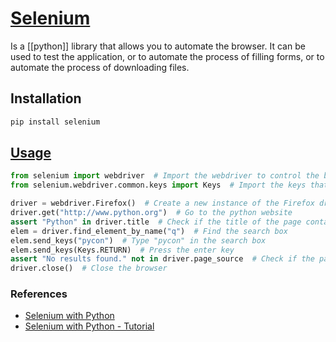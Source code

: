 # [Selenium](http://selenium-python.readthedocs.io/index.html)

Is a [[python]] library that allows you to automate the browser. It can be used to test the application, or to automate the process of filling forms, or to automate the process of downloading files.

## Installation

```bash
pip install selenium
```

## [Usage](selenium.ipynb)
```python
from selenium import webdriver  # Import the webdriver to control the browser
from selenium.webdriver.common.keys import Keys  # Import the keys that we can use to interact with the browser

driver = webdriver.Firefox()  # Create a new instance of the Firefox driver
driver.get("http://www.python.org")  # Go to the python website
assert "Python" in driver.title  # Check if the title of the page contains the word "Python"
elem = driver.find_element_by_name("q")  # Find the search box
elem.send_keys("pycon")  # Type "pycon" in the search box
elem.send_keys(Keys.RETURN)  # Press the enter key
assert "No results found." not in driver.page_source  # Check if the page source contains the word "No results found."
driver.close()  # Close the browser
```

### References
- [Selenium with Python](http://selenium-python.readthedocs.io/index.html)
- [Selenium with Python - Tutorial](https://www.guru99.com/selenium-tutorial.html)

